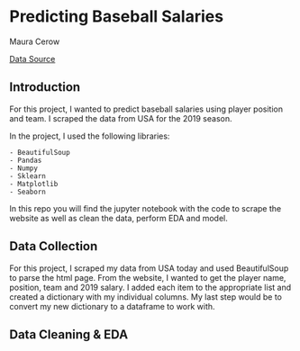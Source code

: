 # Predicting Baseball Salaries

Maura Cerow

[Data Source](https://www.usatoday.com/sports/mlb/salaries/)


## Introduction

For this project, I wanted to predict baseball salaries using player position and team. I scraped the data from USA for the 2019 season.

In the project, I used the following libraries:

    - BeautifulSoup
    - Pandas
    - Numpy
    - Sklearn
    - Matplotlib
    - Seaborn

In this repo you will find the jupyter notebook with the code to scrape the website as well as clean the data, perform EDA and model.

## Data Collection

For this project, I scraped my data from USA today and used BeautifulSoup to parse the html page. From the website, I wanted to get the player name, position, team and 2019 salary. I added each item to the appropriate list and created a dictionary with my individual columns. My last step would be to convert my new dictionary to a dataframe to work with.

## Data Cleaning & EDA
